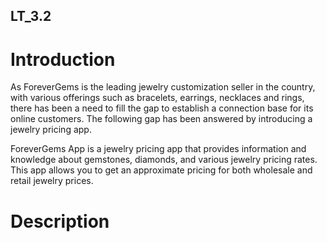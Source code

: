 ## LT_3.2

# Introduction
As ForeverGems is the leading jewelry customization seller in the country, with various offerings such as bracelets, earrings, necklaces and rings, there has been a need to fill the gap to establish a connection base for its online customers. The following gap has been answered by introducing a jewelry pricing app.
	
ForeverGems App is a jewelry pricing app that provides information and knowledge about gemstones, diamonds, and various jewelry pricing rates. This app allows you to get an approximate pricing for both wholesale and retail jewelry prices.


# Description
